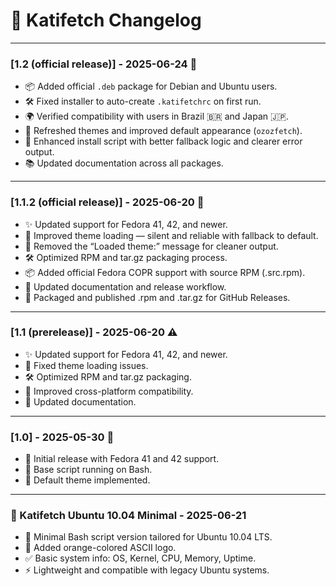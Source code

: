 # 📜 Katifetch Changelog

---

### [1.2 (official release)] - 2025-06-24 🎉  
- 📦 Added official `.deb` package for Debian and Ubuntu users.  
- 🛠 Fixed installer to auto-create `.katifetchrc` on first run.  
- 🌍 Verified compatibility with users in Brazil 🇧🇷 and Japan 🇯🇵.  
- 🎨 Refreshed themes and improved default appearance (`ozozfetch`).  
- 🔧 Enhanced install script with better fallback logic and clearer error output.  
- 📚 Updated documentation across all packages.

---

### [1.1.2 (official release)] - 2025-06-20 🚀  
- ✨ Updated support for Fedora 41, 42, and newer.  
- 🐛 Improved theme loading — silent and reliable with fallback to default.  
- 🐛 Removed the “Loaded theme:” message for cleaner output.  
- 🛠 Optimized RPM and tar.gz packaging process.  
- 📦 Added official Fedora COPR support with source RPM (.src.rpm).  
- 📝 Updated documentation and release workflow.  
- 🎉 Packaged and published .rpm and .tar.gz for GitHub Releases.

---

### [1.1 (prerelease)] - 2025-06-20 ⚠️  
- ✨ Updated support for Fedora 41, 42, and newer.  
- 🐛 Fixed theme loading issues.  
- 🛠 Optimized RPM and tar.gz packaging.  
- 🐧 Improved cross-platform compatibility.  
- 📝 Updated documentation.

---

### [1.0] - 2025-05-30 🎉  
- 🚀 Initial release with Fedora 41 and 42 support.  
- 🐚 Base script running on Bash.  
- 🎨 Default theme implemented.

---

### 🧡 Katifetch Ubuntu 10.04 Minimal - 2025-06-21  
- 🐚 Minimal Bash script version tailored for Ubuntu 10.04 LTS.  
- 🎨 Added orange-colored ASCII logo.  
- ✅ Basic system info: OS, Kernel, CPU, Memory, Uptime.  
- ⚡ Lightweight and compatible with legacy Ubuntu systems.